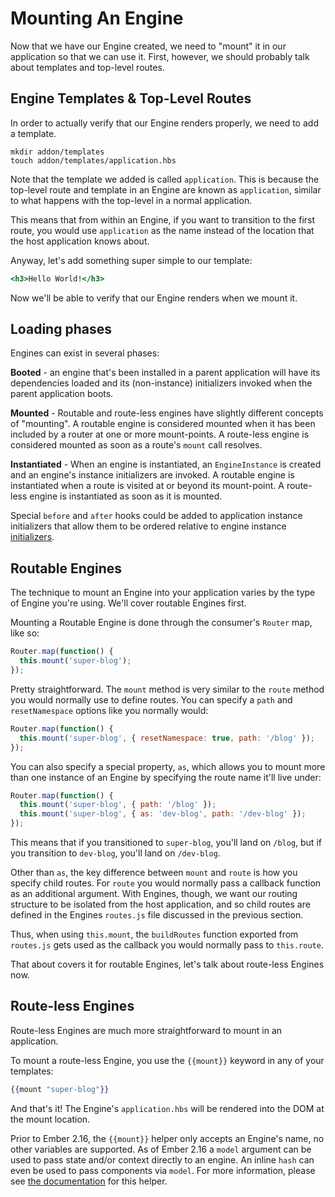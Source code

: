 # Mounting An Engine

Now that we have our Engine created, we need to "mount" it in our application so that we can use it. First, however, we should probably talk about templates and top-level routes.

## Engine Templates & Top-Level Routes

In order to actually verify that our Engine renders properly, we need to add a template.

```shell
mkdir addon/templates
touch addon/templates/application.hbs
```

Note that the template we added is called `application`. This is because the top-level route and template in an Engine are known as `application`, similar to what happens with the top-level in a normal application.

This means that from within an Engine, if you want to transition to the first route, you would use `application` as the name instead of the location that the host application knows about.

Anyway, let's add something super simple to our template:

```hbs
<h3>Hello World!</h3>
```

Now we'll be able to verify that our Engine renders when we mount it.

## Loading phases

Engines can exist in several phases:

 **Booted** - an engine that's been installed in a parent application will have its dependencies loaded and its (non-instance) initializers invoked when the parent application boots.

 **Mounted** - Routable and route-less engines have slightly different concepts of "mounting". A routable engine is considered mounted when it has been included by a router at one or more mount-points. A route-less engine is considered mounted as soon as a route's `mount` call resolves.

 **Instantiated** - When an engine is instantiated, an `EngineInstance` is created and an engine's instance initializers are invoked. A routable engine is instantiated when a route is visited at or beyond its mount-point. A route-less engine is instantiated as soon as it is mounted.

Special `before` and `after` hooks could be added to application instance initializers that allow them to be ordered relative to engine instance [initializers](https://guides.emberjs.com/release/applications/initializers/).

## Routable Engines

The technique to mount an Engine into your application varies by the type of Engine you're using. We'll cover routable Engines first.

Mounting a Routable Engine is done through the consumer's `Router` map, like so:

```js
Router.map(function() {
  this.mount('super-blog');
});
```

Pretty straightforward. The `mount` method is very similar to the `route` method you would normally use to define routes. You can specify a `path` and `resetNamespace` options like you normally would:

```js
Router.map(function() {
  this.mount('super-blog', { resetNamespace: true, path: '/blog' });
});
```

You can also specify a special property, `as`, which allows you to mount more than one instance of an Engine by specifying the route name it'll live under:

```js
Router.map(function() {
  this.mount('super-blog', { path: '/blog' });
  this.mount('super-blog', { as: 'dev-blog', path: '/dev-blog' });
});
```

This means that if you transitioned to `super-blog`, you'll land on `/blog`, but if you transition to `dev-blog`, you'll land on `/dev-blog`.

Other than `as`, the key difference between `mount` and `route` is how you specify child routes. For `route` you would normally pass a callback function as an additional argument. With Engines, though, we want our routing structure to be isolated from the host application, and so child routes are defined in the Engines `routes.js` file discussed in the previous section.

Thus, when using `this.mount`, the `buildRoutes` function exported from `routes.js` gets used as the callback you would normally pass to `this.route`.

That about covers it for routable Engines, let's talk about route-less Engines now.

## Route-less Engines

Route-less Engines are much more straightforward to mount in an application.

To mount a route-less Engine, you use the `{{mount}}` keyword in any of your templates:

```hbs
{{mount "super-blog"}}
```

And that's it! The Engine's `application.hbs` will be rendered into the DOM at the mount location.

Prior to Ember 2.16, the `{{mount}}` helper only accepts an Engine's name, no other variables are supported. As of Ember 2.16 a `model` argument can be used to pass state and/or context directly to an engine. An inline `hash` can even be used to pass components via `model`. For more information, please see [the documentation](https://www.emberjs.com/api/ember/3.7/classes/Ember.Templates.helpers/methods/mount?anchor=mount) for this helper.
